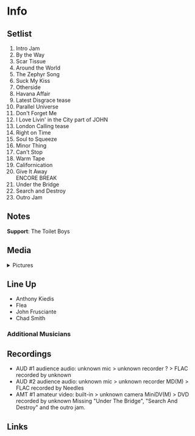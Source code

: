 # Info

## Setlist

1. Intro Jam
2. By the Way
3. Scar Tissue
4. Around the World
5. The Zephyr Song
6. Suck My Kiss
7. Otherside
8. Havana Affair
9. Latest Disgrace tease
10. Parallel Universe
11. Don't Forget Me
12. I Love Livin' in the City part of JOHN
13. London Calling tease
14. Right on Time
15. Soul to Squeeze
16. Minor Thing
17. Can't Stop
18. Warm Tape
19. Californication
20. Give It Away
<br> ENCORE BREAK
21. Under the Bridge
22. Search and Destroy
23. Outro Jam

## Notes

**Support**: The Toilet Boys

## Media 

<details>
  <summary>Pictures</summary>
  <!--<img alt="Setlist" title="Setlist" src="_.jpg" height="200" />-->
</details>

## Line Up

* Anthony Kiedis
* Flea
* John Frusciante
* Chad Smith

### Additional Musicians

## Recordings

* AUD #1 audience audio: unknown mic > unknown recorder ? > FLAC recorded by unknown  
* AUD #2 audience audio: unknown mic > unknown recorder MD(M) > FLAC recorded by Needles
* AMT #1 amateur video: built-in > unknown camera MiniDV(M) > DVD recorded by unknown Missing "Under The Bridge", "Search And Destroy" and the outro jam.

## Links

